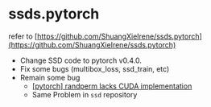 # ssds.pytorch
refer to [https://github.com/ShuangXieIrene/ssds.pytorch](https://github.com/ShuangXieIrene/ssds.pytorch)

* Change SSD code to pytorch v0.4.0. 
* Fix some bugs (multibox_loss, ssd_train, etc)
* Remain some bug
  * [[pytorch] randperm lacks CUDA implementation](https://github.com/pytorch/pytorch/issues/6874)
  * Same Problem in `ssd` repository

